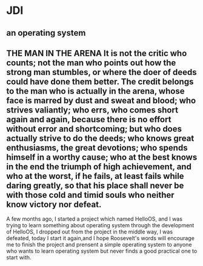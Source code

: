JDI
===

an operating system
-------------------------
THE MAN IN THE ARENA
It is not the critic who counts; 
not the man who points out how the strong man stumbles,
or where the doer of deeds could have done them better. 
The credit belongs to the man who is actually in the arena, 
whose face is marred by dust and sweat and blood;
who strives valiantly; 
who errs, who comes short again and again,
because there is no effort without error and shortcoming;
but who does actually strive to do the deeds;
who knows great enthusiasms, the great devotions;
who spends himself in a worthy cause; 
who at the best knows in the end the triumph of high achievement, 
and who at the worst, if he fails, at least fails while daring greatly, 
so that his place shall never be with those cold and timid souls who neither know victory nor defeat. 
-------------------------
A few months ago, I started a project which named HelloOS, and I was trying to learn something about operating system
through the development of HelloOS, I dropped out from the project in the middle way, I was defeated, today I start it 
again,and I hope Roosevelt's words will encourage me to finish the project and prensent a simple operating system to 
anyone who wants to learn operating system but never finds a good practical one to start with. 
